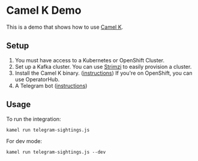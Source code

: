 # Camel K Demo

This is a demo that shows how to use [Camel K](https://camel.apache.org/camel-k/latest/).

## Setup

1. You must have access to a Kubernetes or OpenShift Cluster.
2. Set up a Kafka cluster. You can use [Strimzi](https://strimzi.io/quickstarts/) to easily provision a cluster.
3. Install the Camel K binary. ([instructions](https://camel.apache.org/camel-k/latest/installation/installation.html)) If you're on OpenShift, you can use OperatorHub.
4. A Telegram bot ([instructions](https://core.telegram.org/bots#6-botfather))

## Usage

To run the integration:

`kamel run telegram-sightings.js`

For dev mode:

`kamel run telegram-sightings.js --dev`


